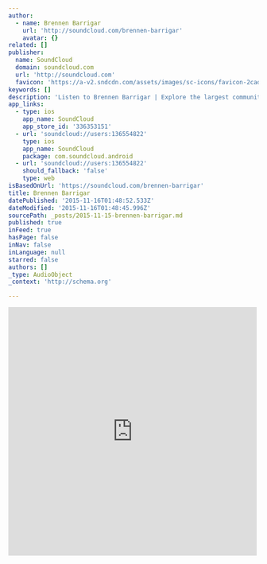```yaml
---
author:
  - name: Brennen Barrigar
    url: 'http://soundcloud.com/brennen-barrigar'
    avatar: {}
related: []
publisher:
  name: SoundCloud
  domain: soundcloud.com
  url: 'http://soundcloud.com'
  favicon: 'https://a-v2.sndcdn.com/assets/images/sc-icons/favicon-2cadd14b.ico'
keywords: []
description: 'Listen to Brennen Barrigar | Explore the largest community of artists, bands, podcasters and creators of music & audio.. Jordan. 3 Tracks. 10 Followers. Stream Tracks and Playlists from Brennen Barrigar on your desktop or mobile device.'
app_links:
  - type: ios
    app_name: SoundCloud
    app_store_id: '336353151'
  - url: 'soundcloud://users:136554822'
    type: ios
    app_name: SoundCloud
    package: com.soundcloud.android
  - url: 'soundcloud://users:136554822'
    should_fallback: 'false'
    type: web
isBasedOnUrl: 'https://soundcloud.com/brennen-barrigar'
title: Brennen Barrigar
datePublished: '2015-11-16T01:48:52.533Z'
dateModified: '2015-11-16T01:48:45.996Z'
sourcePath: _posts/2015-11-15-brennen-barrigar.md
published: true
inFeed: true
hasPage: false
inNav: false
inLanguage: null
starred: false
authors: []
_type: AudioObject
_context: 'http://schema.org'

---
```

<iframe src="https://cdn.embedly.com/widgets/media.html?src=https%3A%2F%2Fw.soundcloud.com%2Fplayer%2F%3Fvisual%3Dtrue%26url%3Dhttp%253A%252F%252Fapi.soundcloud.com%252Fusers%252F136554822%26show_artwork%3Dtrue&amp;url=https%3A%2F%2Fsoundcloud.com%2Fbrennen-barrigar&amp;image=http%3A%2F%2Fi1.sndcdn.com%2Favatars-000152242937-pbim3i-t500x500.jpg&amp;key=b7d04c9b404c499eba89ee7072e1c4f7&amp;type=text%2Fhtml&amp;schema=soundcloud" width="500" height="500" scrolling="no" frameborder="0" allowfullscreen="allowfullscreen" style=""></iframe>